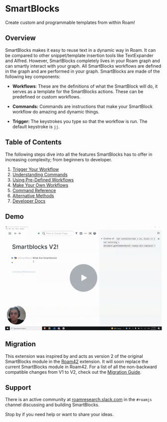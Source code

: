 # SmartBlocks

Create custom and programmable templates from within Roam!

## Overview

SmartBlocks makes it easy to reuse text in a dynamic way in Roam. It can be compared to other snippet/template insertion tools like TextExpander and Alfred. However, SmartBlocks completely lives in your Roam graph and can smartly interact with your graph. All SmartBlocks workflows are defined in the graph and are performed in your graph. SmartBlocks are made of the following key components:

- **Workflows**: These are the definitions of what the SmartBlock will do, it serves as a template for the SmartBlocks actions. These can be predefined or custom workflows.

- **Commands:** Commands are instructions that make your SmartBlock workflow do amazing and dynamic things.

- **Trigger:** The keystrokes you type so that the workflow is run. The default keystroke is `jj`.

## Table of Contents

The following steps dive into all the features SmartBlocks has to offer in increasing complexity; from beginners to developer.

1. [Trigger Your Workflow](https://github.com/RoamJs/smartblocks/blob/main/docs/010-trigger-your-workflow)
2. [Understanding Commands](https://github.com/RoamJs/smartblocks/blob/main/docs/020-understanding-commands)
3. [Using Pre-Defined Workflows](https://github.com/RoamJs/smartblocks/blob/main/docs/030-using-pre-defined-workflows)
4. [Make Your Own Workflows](https://github.com/RoamJs/smartblocks/blob/main/docs/040-make-your-own-workflows)
5. [Command Reference](https://github.com/RoamJs/smartblocks/blob/main/docs/050-command-reference)
6. [Alternative Methods](https://github.com/RoamJs/smartblocks/blob/main/docs/060-alternative-methods)
7. [Developer Docs](https://github.com/RoamJs/smartblocks/blob/main/docs/070-developer-docs)

## Demo

[![](docs/media/vargas-smartblocks-demo-thumbnail.gif)](https://www.loom.com/share/954d916643754027a3889fd5bf7f24dd)

<!-- <div style="position: relative; padding-bottom: 66.66666666666666%; height: 0;"><iframe src="https://www.loom.com/embed/954d916643754027a3889fd5bf7f24dd" frameborder="0" webkitallowfullscreen mozallowfullscreen allowfullscreen style="position: absolute; top: 0; left: 0; width: 100%; height: 100%;"></iframe></div> -->
<!-- <video src="https://www.loom.com/share/954d916643754027a3889fd5bf7f24dd" controls></video> -->

## Migration

This extension was inspired by and acts as version 2 of the original SmartBlocks module in the [Roam42](https://roamjs.com/extensions/roam42) extension. It will soon replace the current SmartBlocks module in Roam42. For a list of all the non-backward compatible changes from V1 to V2, check out the [Migration Guide](https://github.com/RoamJs/smartblocks/blob/main/docs/migration-guide).

## Support

There is an active community at [roamresearch.slack.com](https://join.slack.com/t/roamresearch/shared_invite/zt-ni1vw9yf-HzeWr05ZJBt55j_zfddPsw) in the `#roamjs` channel discussing and building SmartBlocks.

Stop by if you need help or want to share your ideas.
